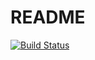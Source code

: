 # README

[![Build Status](https://travis-ci.com/haung921209/PreTaskBeforeStart.svg?branch=master)](https://travis-ci.org/haung921209/PreTaskBeforeStart)
